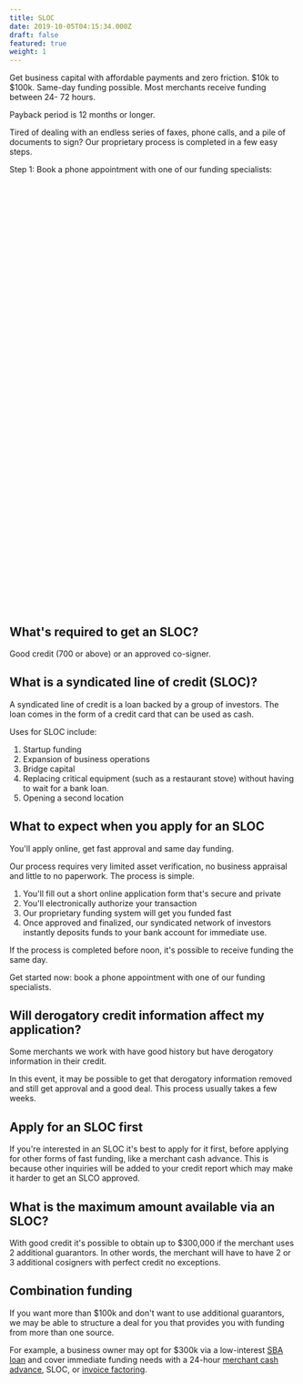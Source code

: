 ```yaml
---
title: SLOC
date: 2019-10-05T04:15:34.000Z
draft: false
featured: true
weight: 1
---
```

Get business capital with affordable payments and zero friction. $10k to $100k. Same-day funding possible. Most merchants receive funding between 24- 72 hours. 

Payback period is 12 months or longer.

Tired of dealing with an endless series of faxes, phone calls, and a pile of documents to sign? Our proprietary process is completed in a few easy steps. 

Step 1: Book a phone appointment with one of our funding specialists: 

<!-- Calendly inline widget begin -->

<div class="calendly-inline-widget" data-url="https://calendly.com/spearfish/consultation" style="min-width:320px;height:730px;"></div>
<script type="text/javascript" src="https://assets.calendly.com/assets/external/widget.js"></script>
<!-- Calendly inline widget end --><br/>

## What's required to get an SLOC?

Good credit (700 or above) or an approved co-signer.

## What is a syndicated line of credit (SLOC)?

A syndicated line of credit is a loan backed by a group of investors. The loan comes in the form of a credit card that can be used as cash.

Uses for SLOC include: 

1. Startup funding
2. Expansion of business operations
3. Bridge capital
4. Replacing critical equipment (such as a restaurant stove) without having to wait for a bank loan.
5. Opening a second location

## What to expect when you apply for an SLOC

You'll apply online, get fast approval and same day funding.

Our process requires very limited asset verification, no business appraisal and little to no paperwork. The process is simple.

1. You'll fill out a short online application form that's secure and private
2. You'll electronically authorize your transaction
3. Our proprietary funding system will get you funded fast
4. Once approved and finalized, our syndicated network of investors instantly deposits funds to your bank account for immediate use.

If the process is completed before noon, it's possible to receive funding the same day. 

Get started now: book a phone appointment with one of our funding specialists.

## Will derogatory credit information affect my application?

Some merchants we work with have good history but have derogatory information in their credit. 

In this event, it may be possible to get that derogatory information removed and still get approval and a good deal. This process usually takes a few weeks.

## Apply for an SLOC first

If you're interested in an SLOC it's best to apply for it first, before applying for other forms of fast funding, like a merchant cash advance. This is because other inquiries will be added to your credit report which may make it harder to get an SLCO approved.

## What is the maximum amount available via an SLOC?

With good credit it's possible to obtain up to $300,000 if the merchant uses 2 additional guarantors. In other words, the merchant will have to have 2 or 3 additional cosigners with perfect credit no exceptions.

## Combination funding

If you want more than $100k and don't want to use additional guarantors, we may be able to structure a deal for you that provides you with funding from more than one source. 

For example, a business owner may opt for $300k via a low-interest [SBA loan](/services/sba-loan/) and cover immediate funding needs with a 24-hour [merchant cash advance](/services/merchant-cash-advance/), SLOC, or [invoice factoring](/services/invoice-factoring/).
